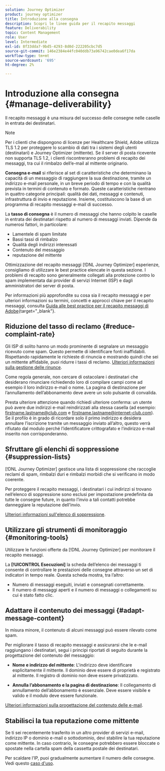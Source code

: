 ```yaml
---
solution: Journey Optimizer
product: journey optimizer
title: Introduzione alla consegna
description: Scopri le linee guida per il recapito messaggi
feature: Deliverability
topic: Content Management
role: User
level: Intermediate
exl-id: 8f33dda7-9bd5-4293-8d0d-222205cbc7d5
source-git-commit: 146e2384e44fc040ddb73a96742cae0dea6f17da
workflow-type: tm+mt
source-wordcount: '695'
ht-degree: 2%

---
```


# Introduzione alla consegna {#manage-deliverability}

Il recapito messaggi è una misura del successo delle consegne nelle caselle in entrata dei destinatari.

>[!NOTE]
>
>Per i clienti che dispongono di licenze per Healthcare Shield, Adobe utilizza TLS 1.2 per proteggere lo scambio di dati tra i sistemi degli utenti (destinatari) e Journey Optimizer (mittente). Se il server di posta ricevente non supporta TLS 1.2, i clienti riscontreranno problemi di recapito dei messaggi, tra cui il rimbalzo dell’e-mail al mittente originario.

**Consegna e-mail** si riferisce al set di caratteristiche che determinano la capacità di un messaggio di raggiungere la sua destinazione, tramite un indirizzo e-mail personale, in un breve periodo di tempo e con la qualità prevista in termini di contenuto e formato. Queste caratteristiche rientrano in quattro categorie principali: qualità dei dati, messaggi e contenuti, infrastruttura di invio e reputazione. Insieme, costituiscono la base di un programma di recapito messaggi e-mail di successo.

La **tasso di consegna** è il numero di messaggi che hanno colpito le caselle in entrata dei destinatari rispetto al numero di messaggi inviati. Dipende da numerosi fattori, in particolare:

* Lamentele di spam limitate
* Bassi tassi di rimbalzo
* Qualità degli indirizzi interessati
* Contenuto del messaggio
* reputazione del mittente

Ottimizzazione del recapito messaggi [!DNL Journey Optimizer] esperienze, consigliamo di utilizzare le best practice elencate in questa sezione. I problemi di recapito sono generalmente collegati alla protezione contro lo spam implementata dai provider di servizi Internet (ISP) e dagli amministratori dei server di posta.

Per informazioni più approfondite su cosa sia il recapito messaggi e per ulteriori informazioni su termini, concetti e approcci chiave per il recapito messaggi, consulta [Guida alle best practice per il recapito messaggi di Adobe](https://experienceleague.adobe.com/docs/deliverability-learn/deliverability-best-practice-guide/introduction.html?lang=it){target=&quot;_blank&quot;}.

## Riduzione del tasso di reclamo {#reduce-complaint-rate}

Gli ISP di solito hanno un modo prominente di segnalare un messaggio ricevuto come spam. Questo permette di identificare fonti inaffidabili. Rispettando rapidamente le richieste di rinuncia e mostrando quindi che sei un mittente affidabile, puoi ridurre i tassi di reclamo. [Ulteriori informazioni sulla gestione delle rinunce](../privacy/opt-out.md#opt-out-management).

Come regola generale, non cercare di ostacolare i destinatari che desiderano rinunciare richiedendo loro di compilare campi come ad esempio il loro indirizzo e-mail o nome. La pagina di destinazione per l’annullamento dell’abbonamento deve avere un solo pulsante di convalida.

Presta ulteriore attenzione quando richiedi ulteriore conferma: un utente può avere due indirizzi e-mail reindirizzati alla stessa casella (ad esempio: firstname.lastname@club.com e firstname.lastname@internet-club.com). Se il profilo è in grado di ricordare solo il primo indirizzo e desidera annullare l’iscrizione tramite un messaggio inviato all’altro, questo verrà rifiutato dal modulo perché l’identificatore crittografato e l’indirizzo e-mail inserito non corrisponderanno.

## Sfruttare gli elenchi di soppressione {#suppression-lists}

[!DNL Journey Optimizer] gestisce una lista di soppressione che raccoglie reclami di spam, rimbalzi duri e rimbalzi morbidi che si verificano in modo coerente.

Per proteggere il recapito messaggi, i destinatari i cui indirizzi si trovano nell’elenco di soppressione sono esclusi per impostazione predefinita da tutte le consegne future, in quanto l’invio a tali contatti potrebbe danneggiare la reputazione dell’invio.

[Ulteriori informazioni sull&#39;elenco di soppressione](suppression-list.md).

## Utilizzare gli strumenti di monitoraggio {#monitoring-tools}

Utilizzare le funzioni offerte da [!DNL Journey Optimizer] per monitorare il recapito messaggi.

La **[!UICONTROL Esecuzioni]** la scheda dell’elenco dei messaggi ti consente di controllare le prestazioni delle consegne attraverso un set di indicatori in tempo reale. Questa scheda mostra, tra l’altro:
* Numero di messaggi eseguiti, inviati e consegnati correttamente.
* Il numero di messaggi aperti e il numero di messaggi o collegamenti su cui è stato fatto clic.

## Adattare il contenuto dei messaggi {#adapt-message-content}

In misura minore, il contenuto di alcuni messaggi può essere rilevato come spam.

Per migliorare il tasso di recapito messaggi e assicurarsi che le e-mail raggiungano i destinatari, segui i principi riportati di seguito durante la progettazione del contenuto del messaggio:

* **Nome e indirizzo del mittente**: L&#39;indirizzo deve identificare esplicitamente il mittente. Il dominio deve essere di proprietà e registrato al mittente. Il registro di dominio non deve essere privatizzato.

* **Annulla l’abbonamento e la pagina di destinazione**: Il collegamento di annullamento dell’abbonamento è essenziale. Deve essere visibile e valido e il modulo deve essere funzionale.

[Ulteriori informazioni sulla progettazione del contenuto delle e-mail](../design/design-emails.md).

## Stabilisci la tua reputazione come mittente

Se ti sei recentemente trasferito in un altro provider di servizi e-mail, indirizzo IP o dominio e-mail o sottodominio, devi stabilire la tua reputazione come mittente. In caso contrario, le consegne potrebbero essere bloccate o spostate nella cartella spam della cassetta postale dei destinatari.

Per scaldare l’IP, puoi gradualmente aumentare il numero delle consegne. Vedi questo [caso d&#39;uso](../building-journeys/ramp-up-deliveries-uc.md).
